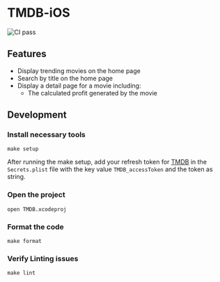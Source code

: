 # TMDB-iOS

![CI pass](https://github.com/Technical-interview-yassir/TMDB-iOS/actions/workflows/main.yml/badge.svg)

## Features

- Display trending movies on the home page
- Search by title on the home page
- Display a detail page for a movie including:
  - The calculated profit generated by the movie

## Development

### Install necessary tools

```
make setup
```

After running the make setup, add your refresh token for [TMDB](https://developer.themoviedb.org/docs) in the `Secrets.plist` file with the key value `TMDB_accessToken` and the token as string.

### Open the project

```
open TMDB.xcodeproj
```

### Format the code

```
make format
```

### Verify Linting issues

```
make lint
```